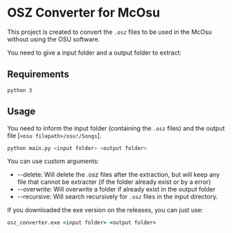 # OSZ Converter for McOsu


This project is created to convert the `.osz` files to be used in the McOsu without using the OSU software.

You need to give a input folder and a output folder to extract:

## Requirements
```
python 3
```

## Usage
You need to inform the input folder (containing the `.osz` files) and the output file [`<osu filepath>/osu!/Songs`].
```bash
python main.py <input folder> <output folder>
```

You can use custom arguments:
* --delete: Will delete the .osz files after the extraction, but will keep any file that cannot be extracter (if the folder already exist or by a error)
* --overwrite: Will overwrite a folder if already exist in the output folder
* --recursive: Will search recursively for `.osz` files in the input directory.

If you downloaded the exe version on the releases, you can just use:
```cmd
osz_converter.exe <input folder> <output folder>
```